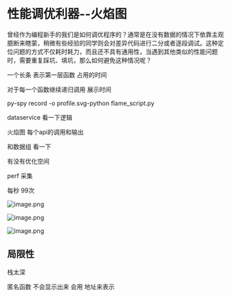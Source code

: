 # 性能调优利器--火焰图

曾经作为编程新手的我们是如何调优程序的？通常是在没有数据的情况下依靠主观臆断来瞎蒙，稍微有些经验的同学则会对差异代码进行二分或者逐段调试。这种定位问题的方式不仅耗时耗力，而且还不具有通用性，当遇到其他类似的性能问题时，需要重复踩坑、填坑，那么如何避免这种情况呢？

一个长条 表示第一层函数 占用的时间

对于每一个函数继续递归调用  展示时间

py-spy record -o profile.svg-python flame_script.py

dataservice  看一下逻辑

火焰图  每个api的调用和输出

和数据组 看一下

有没有优化空间




perf  采集  

每秒 99次


![image.png](./assets/image.png)



![image.png](./assets/1704292393262-image.png)




![image.png](./assets/1704292489505-image.png)



## 局限性


栈太深


匿名函数 不会显示出来 会用 地址来表示
